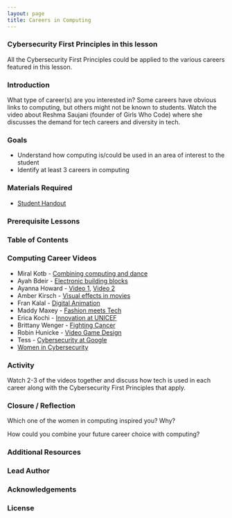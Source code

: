 ```yaml
---
layout: page
title: Careers in Computing
---
```

### Cybersecurity First Principles in this lesson
All the Cybersecurity First Principles could be applied to the various careers featured in this lesson.

### Introduction
What type of career(s) are you interested in? Some careers have obvious links to computing, but others might not be known to students. Watch the video about Reshma Saujani (founder of Girls Who Code) where she discusses the demand for tech careers and diversity in tech.

### Goals
* Understand how computing is/could be used in an area of interest to the student
* Identify at least 3 careers in computing

### Materials Required
* [Student Handout](assets/README-2d4ca7a7.pdf)

### Prerequisite Lessons

### Table of Contents

### Computing Career Videos 
* Miral Kotb - [Combining computing and dance](https://www.youtube.com/watch?v=Xg1dUhVI9i0)
* Ayah Bdeir - [Electronic building blocks](https://www.youtube.com/watch?v=tXPxfegQswg)
* Ayanna Howard - [Video 1](https://www.youtube.com/watch?v=9GdvwzXxdeQ), [Video 2](https://www.youtube.com/watch?v=u_PJJz-bkbk)
* Amber Kirsch - [Visual effects in movies](https://www.youtube.com/watch?v=LtCrr-)
* Fran Kalal - [Digital Animation](https://www.youtube.com/watch?v=w94zxnFQsK4)
* Maddy Maxey - [Fashion meets Tech](https://www.youtube.com/watch?v=0wxGVztsmjg)
* Erica Kochi - [Innovation at UNICEF](https://www.youtube.com/watch?reload=9&v=w6071faJFuI)
* Brittany Wenger - [Fighting Cancer](https://www.youtube.com/watch?v=-wyPV7hyOfU)
* Robin Hunicke - [Video Game Design](https://www.youtube.com/watch?v=lENoMZZ4mpU)
* Tess - [Cybersecurity at Google](https://www.youtube.com/watch?v=RfbbDgx6l1g&list=PLzdnOPI1iJNfpD8i4Sx7U0y2)
* [Women in Cybersecurity](https://www.youtube.com/watch?v=MAVGabE9td4)

### Activity 
Watch 2-3 of the videos together and discuss how tech is used in each career along with the Cybersecurity First Principles that apply.

### Closure / Reflection
Which one of the women in computing inspired you? Why? 

How could you combine your future career choice with computing?

### Additional Resources

### Lead Author

### Acknowledgements

### License
